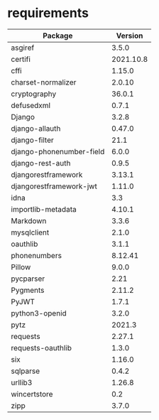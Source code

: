 <h1>requirements</h1>

| Package| Version |
| ----------------------- | ------- |
|asgiref|3.5.0|
|certifi|2021.10.8|
|cffi|1.15.0|
|charset-normalizer|2.0.10|
|cryptography|36.0.1|
|defusedxml|0.7.1|
|Django|3.2.8|
|django-allauth|0.47.0|
|django-filter|21.1|
|django-phonenumber-field|6.0.0|
|django-rest-auth|0.9.5|
|djangorestframework|3.13.1|
|djangorestframework-jwt|1.11.0|
|idna|3.3|
|importlib-metadata|4.10.1|
|Markdown|3.3.6|
|mysqlclient|2.1.0|
|oauthlib|3.1.1|
|phonenumbers|8.12.41|
|Pillow|9.0.0|
|pycparser|2.21|
|Pygments|2.11.2|
|PyJWT|1.7.1|
|python3-openid|3.2.0|
|pytz|2021.3|
|requests|2.27.1|
|requests-oauthlib|1.3.0|
|six|1.16.0|
|sqlparse|0.4.2|
|urllib3|1.26.8|
|wincertstore|0.2|
|zipp|3.7.0|
